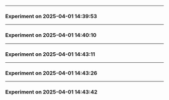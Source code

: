 
---
### Experiment on 2025-04-01 14:39:53

---
### Experiment on 2025-04-01 14:40:10

---
### Experiment on 2025-04-01 14:43:11

---
### Experiment on 2025-04-01 14:43:26

---
### Experiment on 2025-04-01 14:43:42
